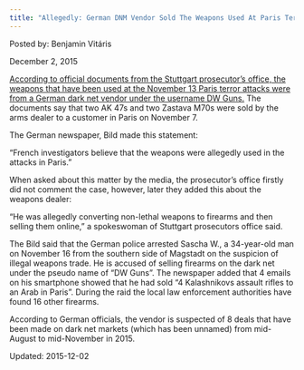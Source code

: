 ```yaml
---
title: "Allegedly: German DNM Vendor Sold The Weapons Used At Paris Terror Attacks"
---
```


Posted by: Benjamin Vitáris 

<span>December 2, 2015</span>




<p><a href="http://www.rappler.com/world/regions/europe/114202-weapons-paris-attacks-bought-german-dealer">According to official documents from the Stuttgart prosecutor’s office, the weapons that have been used at the November 13 Paris terror attacks were from a German dark net vendor under the username DW Guns.</a> The documents say that two AK 47s and two Zastava M70s were sold by the arms dealer to a customer in Paris on November 7.</p>
<p>The German newspaper, Bild made this statement:</p>
<p>&#8220;French investigators believe that the weapons were allegedly used in the attacks in Paris.&#8221;</p>
<p>When asked about this matter by the media, the prosecutor’s office firstly did not comment the case, however, later they added this about the weapons dealer:</p>
<p>&#8220;He was allegedly converting non-lethal weapons to firearms and then selling them online,&#8221; a spokeswoman of Stuttgart prosecutors office said.</p>
<p>The Bild said that the German police arrested Sascha W., a 34-year-old man on November 16 from the southern side of Magstadt on the suspicion of illegal weapons trade. He is accused of selling firearms on the dark net under the pseudo name of “DW Guns”. The newspaper added that 4 emails on his smartphone showed that he had sold &#8220;4 Kalashnikovs assault rifles to an Arab in Paris&#8221;. During the raid the local law enforcement authorities have found 16 other firearms.</p>
<p>According to German officials, the vendor is suspected of 8 deals that have been made on dark net markets (which has been unnamed) from mid-August to mid-November in 2015.</p>

Updated: 2015-12-02

